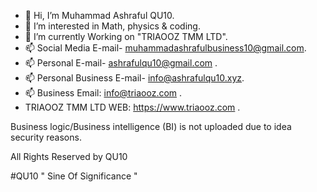 - 👋 Hi, I’m Muhammad Ashraful QU10.
- 👀 I’m interested in Math, physics & coding.
- 🌱 I’m currently Working on "TRIAOOZ TMM LTD".
- 📫 Social Media E-mail- muhammadashrafulbusiness10@gmail.com.
- 📫 Personal E-mail- ashrafulqu10@gmail.com .
- 📫 Personal Business E-mail- info@ashrafulqu10.xyz.
- 📫 Business Email: info@triaooz.com .
- TRIAOOZ TMM LTD WEB: https://www.triaooz.com .


Business logic/Business intelligence (BI) is not uploaded due to idea security reasons.

All Rights Reserved by QU10


  
#QU10 " Sine Of Significance "
<!---
ASHRAFUL-QU10/ASHRAFUL-QU10 is a ✨ special ✨ repository because its `README.md` (this file) appears on your GitHub profile.
You can click the Preview link to take a look at your changes.
--->
